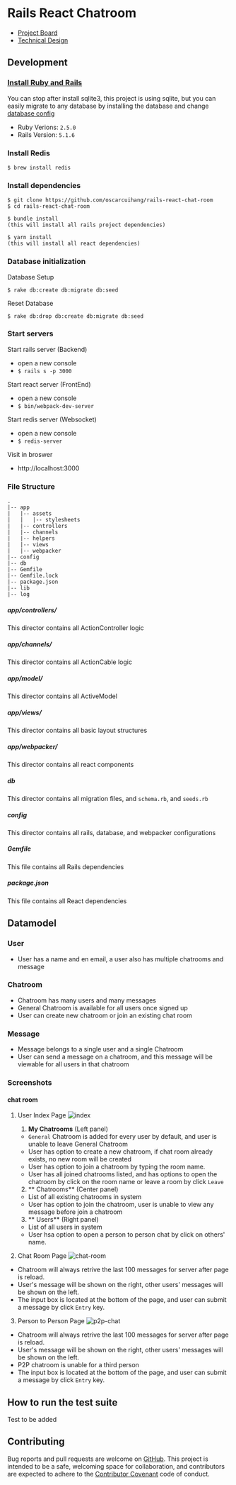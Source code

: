# Rails React Chatroom
  * [Project Board](https://github.com/oscarcuihang/rails-react-chat-room/projects/1)
  * [Technical Design](docs/TECHDESIGN.md)

## Development
### [Install Ruby and Rails](https://gorails.com/setup/osx/10.13-high-sierra)
You can stop after install sqlite3, this project is using sqlite, but you can easily migrate to any database by installing the database and change [database config](/config/database.yml)

* Ruby Verions: `2.5.0`
* Rails Version: `5.1.6`

### Install Redis
`$ brew install redis`
### Install dependencies
```
$ git clone https://github.com/oscarcuihang/rails-react-chat-room
$ cd rails-react-chat-room

$ bundle install
(this will install all rails project dependencies)

$ yarn install
(this will install all react dependencies)
```

### Database initialization
Database Setup
```
$ rake db:create db:migrate db:seed
```

Reset Database
```
$ rake db:drop db:create db:migrate db:seed
```

### Start servers
Start rails server (Backend)
* open a new console
* `$ rails s -p 3000` 

Start react server (FrontEnd)
* open a new console
* `$ bin/webpack-dev-server` 

Start redis server (Websocket)
* open a new console
* `$ redis-server` 

Visit in broswer
* http://localhost:3000 

### File Structure
```
.
|-- app
|   |-- assets
|   |   |-- stylesheets
|   |-- controllers
|   |-- channels
|   |-- helpers
|   |-- views
|   |-- webpacker
|-- config
|-- db
|-- Gemfile
|-- Gemfile.lock
|-- package.json
|-- lib
|-- log
```

##### app/controllers/
This director contains all ActionController logic
##### app/channels/
This director contains all ActionCable logic
##### app/model/
This director contains all ActiveModel
##### app/views/
This director contains all basic layout structures
##### app/webpacker/
This director contains all react components
##### db
This director contains all migration files, and `schema.rb`, and `seeds.rb`
##### config
This director contains all rails, database, and webpacker configurations
##### Gemfile
This file contains all Rails dependencies
##### package.json
This file contains all React dependencies

## Datamodel
### User
* User has a name and en email, a user also has multiple chatrooms and message

### Chatroom
* Chatroom has many users and many messages
* General Chatroom is available for all users once signed up
* User can create new chatroom or join an existing chat room

### Message
* Message belongs to a single user and a single Chatroom
* User can send a message on a chatroom, and this message will be viewable for all users in that chatroom

### Screenshots
#### chat room
1. User Index Page
![index](https://github.com/oscarcuihang/rails-react-chat-room/raw/master/images/1.png "index page")
	1. **My Chatrooms** (Left panel)
    * `General` Chatroom is added for every user by default, and user is unable to leave General Chatroom
    * User has option to create a new chatroom, if chat room already exists, no new room will be created
    * User has option to join a chatroom by typing the room name.
    * User has all joined chatrooms listed, and has options to open the chatroom by click on the room name or leave a room by click `Leave`
  	2. ** Chatrooms**  (Center panel)
    * List of all existing chatrooms in system
    * User has option to join the chatroom, user is unable to view any message before join a chatroom
  	3. ** Users**  (Right panel)
    * List of all users in system
    * User hsa option to open a person to person chat by click on others' name.

2. Chat Room Page
![chat-room](https://github.com/oscarcuihang/rails-react-chat-room/raw/master/images/2.png "index page")
* Chatroom will always retrive the last 100 messages for server after page is reload.
* User's message will be shown on the right, other users' messages will be shown on the left.
* The input box is located at the bottom of the page, and user can submit a message by click `Entry` key.

3. Person to Person Page
![p2p-chat](https://github.com/oscarcuihang/rails-react-chat-room/raw/master/images/3.png "index page")
* Chatroom will always retrive the last 100 messages for server after page is reload.
* User's message will be shown on the right, other users' messages will be shown on the left.
* P2P chatroom is unable for a third person
* The input box is located at the bottom of the page, and user can submit a message by click `Entry` key.

## How to run the test suite
Test to be added

## Contributing 
Bug reports and pull requests are welcome on [GitHub](https://github.com/oscarcuihang/rails-react-chat-room). This project is intended to be a safe, welcoming space for collaboration, and contributors are expected to adhere to the [Contributor Covenant](http://contributor-covenant.org) code of conduct.
